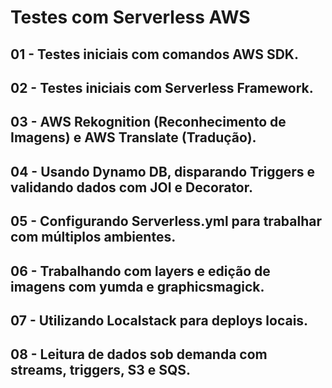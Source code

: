 # Testes com Serverless AWS
## 01 - Testes iniciais com comandos AWS SDK.
## 02 - Testes iniciais com Serverless Framework.
## 03 - AWS Rekognition (Reconhecimento de Imagens) e AWS Translate (Tradução).
## 04 - Usando Dynamo DB, disparando Triggers e validando dados com JOI e Decorator.
## 05 - Configurando Serverless.yml para trabalhar com múltiplos ambientes.
## 06 - Trabalhando com layers e edição de imagens com yumda e graphicsmagick.
## 07 - Utilizando Localstack para deploys locais.
## 08 - Leitura de dados sob demanda com streams, triggers, S3 e SQS.
